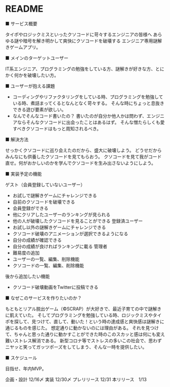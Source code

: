 # README

■ サービス概要

タイポやロジックミスといったクソコードに苛々するエンジニアの皆様へ
あらゆる謎や暗号を解き明かして爽快にクソコードを破壊する
エンジニア専用謎解きゲームアプリ。

■ メインのターゲットユーザー

IT系エンジニア、プログラミングの勉強をしている方、謎解きが好きな方、とにかく何かを破壊したい方。

■ ユーザーが抱える課題

* コーディングやリファクタリングをしている時、プログラミングを勉強している時、煮詰まってくるとなんとなく苛々する。
そんな時にちょっと息抜きできる遊び要素が欲しい。
* なんでそんなコード書いたの？
書いたのが自分か他人かは問わず、エンジニアならそんなクソコードに出会ったことはあるはず。
そんな憎たらしくも愛すべきクソコードはもっと周知されるべき。

■ 解決方法

せっかくクソコードに巡り会えたのだから、盛大に破壊しよう。
どうせだからみんなにも供養したクソコードを見てもらおう。
クソコードを見て我がコード直せ。何がおかしいのかを学んでクソコードを生み出さないようにしよう。

■ 実装予定の機能

ゲスト（会員登録していないユーザー）
* お試しで謎解きゲームにチャレンジできる
* 自前のクソコードを破壊できる
* 会員登録ができる
* 他にクリアしたユーザーのランキングが見られる
* 他の人が破壊したクソコードを見ることができる
登録済ユーザー
* お試し以外の謎解きゲームにチャレンジできる
* クソコード破壊のアニメーションが選択できるようになる
* 自分の成績が確認できる
* 自分の成績が良ければランキングに載る
管理者
* 難易度の追加
* ユーザーの一覧、編集、削除機能
* クソコードの一覧、編集、削除機能

後から追加したい機能
* クソコード破壊動画をTwitterに投稿できる

■ なぜこのサービスを作りたいのか？

もともとリアル脱出ゲーム（©️SCRAP）が大好きで、最近子育ての中で謎解きに飢えていた。
そしてプログラミングを勉強している時、ロジックミスやタイポを探して、見つけて、直して、動いた！という時の達成感と爽快感は謎解きに通じるものを感じた。
想定通りに動かないのには理由がある。
それを見つけて、ちゃんと思った通りに動かすことができた時のこのスカッと感は何にも変え難いストレス解消である。
新型コロナ等でストレスの多いこの社会で、思わずニヤッと笑ってガッツポーズをしてしまう、そんな一時を提供したい。

■ スケジュール

目指せ、年内MVP。

企画・設計 12/16〆
実装 12/30〆
プレリリース 12/31
本リリース　1/13
